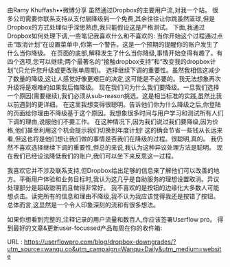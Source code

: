 由Ramy Khuffash••微博分享 
 虽然通过Dropbox的主要用户流,对我一个站。 
 很多公司需要你联系支持从支付层降级到一个免费,其余往往让你跳虽然篮球,但是Dropbox的方式处理似乎深思熟虑,我只能假设这是严格测试。 
 下面,我通过Dropbox如何处理下调,一些笔记我喜欢什么和不喜欢的: 
 当你开始这个过程通过点击“取消计划”在设置菜单中,你第一个警告。这是一个预期的提醒你的账户发生了什么当你降级。 
 在页面的底部,解释发生了什么当你降级,事情开始变得有趣了。有四个选项,您可以继续;两个最著名的“接触dropbox支持”和“改变我的dropbox计划”(只允许您升级或更改账单周期)。 
 选择继续下调的重要性。虽然我相信这减少了数量的降级,这让人感觉好像更艰巨的决定,这可能是不必要的。我无法想象再次升级将是艰难的如果我后悔降级。 
 现在我们问为什么我们要降级。一旦我们选择一个原因(需要继续),我们必须从sub-reason挑选。这是相当标准的实践,虽然比我以前遇到的更详细。 
 在这里我想变得很聪明。告诉他们你为什么降级之后,你登陆的页面给你理由不降级基于这个原因。我想象很多时间与用户学习和测试所有人们下调的理由,说服他们不要工作。 
 在这种情况下,因为我们说过我们要降级,因为价格,他们甚至利用这个机会提示我们切换到年度计划! 
 这的确会节省一些钱从长远来看,但这也将是他们想让我们做的事情是否我们在降级的过程。很聪明,真的。 
 我仍然不喜欢选择继续下调的重要性,但总的来说,我认为这种异议处理方法是聪明。 
 现在我们已经设法降低我们的账户,我们可以坐下来反思这一过程。 
  
 我喜欢它并不涉及联系支持,但Dropbox给出足够的信息来了解他们可以改善的地方。平衡用户体验和业务目标时,我认为这几乎是自助服务的理想设置取消。异议处理部分是超级聪明而且做得非常好。 
 我不喜欢的是按钮的边缘化大多数人可能想点击。读完所有的信息和理由不降级,我不认为我应该觉得我还是按错了按钮。 
 总体而言,这显然是一个令人印象深刻的流和有很多想法。 
  
  
 如果你想看到完整的,注释记录的用户流量和数百人,你应该签署Userflow pro。 
 得到最好的文章&更新user-focussed产品每周在你的收件箱: 
  
  
 URL : https://userflowpro.com/blog/dropbox-downgrades/?utm_source=wanqu.co&utm_campaign=Wanqu+Daily&utm_medium=website